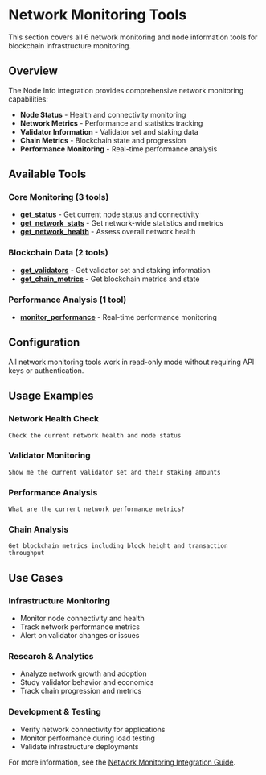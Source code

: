 # Network Monitoring Tools

This section covers all 6 network monitoring and node information tools for blockchain infrastructure monitoring.

## Overview

The Node Info integration provides comprehensive network monitoring capabilities:

- **Node Status** - Health and connectivity monitoring
- **Network Metrics** - Performance and statistics tracking
- **Validator Information** - Validator set and staking data
- **Chain Metrics** - Blockchain state and progression
- **Performance Monitoring** - Real-time performance analysis

## Available Tools

### Core Monitoring (3 tools)

- [**get_status**](node_get_status.md) - Get current node status and connectivity
- [**get_network_stats**](node_get_network_stats.md) - Get network-wide statistics and metrics
- [**get_network_health**](node_get_network_health.md) - Assess overall network health

### Blockchain Data (2 tools)

- [**get_validators**](node_get_validators.md) - Get validator set and staking information
- [**get_chain_metrics**](node_get_chain_metrics.md) - Get blockchain metrics and state

### Performance Analysis (1 tool)

- [**monitor_performance**](node_monitor_performance.md) - Real-time performance monitoring

## Configuration

All network monitoring tools work in read-only mode without requiring API keys or authentication.

## Usage Examples

### Network Health Check

```
Check the current network health and node status
```

### Validator Monitoring

```
Show me the current validator set and their staking amounts
```

### Performance Analysis

```
What are the current network performance metrics?
```

### Chain Analysis

```
Get blockchain metrics including block height and transaction throughput
```

## Use Cases

### Infrastructure Monitoring

- Monitor node connectivity and health
- Track network performance metrics
- Alert on validator changes or issues

### Research & Analytics

- Analyze network growth and adoption
- Study validator behavior and economics
- Track chain progression and metrics

### Development & Testing

- Verify network connectivity for applications
- Monitor performance during load testing
- Validate infrastructure deployments

For more information, see the [Network Monitoring Integration Guide](../integrations/node-info.md).
